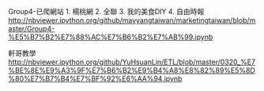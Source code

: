 Group4-已爬網站 1. 楊桃網 2. 全聯 3. 我的美食DIY 4. 自由時報 http://nbviewer.ipython.org/github/mayyangtaiwan/marketingtaiwan/blob/master/Group4-%E5%B7%B2%E7%88%AC%E7%B6%B2%E7%AB%99.ipynb

軒哥教學
http://nbviewer.ipython.org/github/YuHsuanLin/ETL/blob/master/0320_%E7%BE%8E%E9%A3%9F%E7%B6%B2%E9%B4%A8%E8%82%89%E5%8D%80%E7%B7%B4%E7%BF%92%E6%AA%94.ipynb
